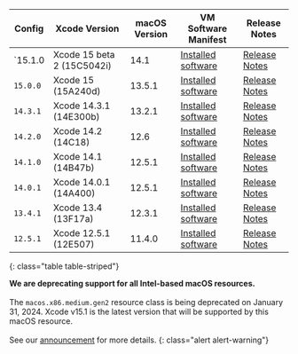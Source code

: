  Config   | Xcode Version                   | macOS Version | VM Software Manifest | Release Notes
----------|---------------------------------|---------------|----------------------------|--------------
`15.1.0 | Xcode 15 beta 2 (15C5042i) | 14.1 | [Installed software](https://circle-macos-docs.s3.amazonaws.com/image-manifest/v13764/manifest.txt) | [Release Notes](https://discuss.circleci.com/t/xcode-15-beta-2-re-released-and-bumped-to-macos-14-1/49816)
 `15.0.0` | Xcode 15 (15A240d) | 13.5.1 | [Installed software](https://circle-macos-docs.s3.amazonaws.com/image-manifest/v13456/manifest.txt) | [Release Notes](https://discuss.circleci.com/t/xcode-15-rc-released-important-notice-for-visionos-sdk-users/49278)
`14.3.1` | Xcode 14.3.1 (14E300b) | 13.2.1 | [Installed software](https://circle-macos-docs.s3.amazonaws.com/image-manifest/v12131/manifest.txt) | [Release Notes](https://discuss.circleci.com/t/xcode-14-3-1-rc-released/48152)
 `14.2.0` | Xcode 14.2 (14C18) | 12.6 | [Installed software](https://circle-macos-docs.s3.amazonaws.com/image-manifest/v10821/manifest.txt) | [Release Notes](https://discuss.circleci.com/t/xcode-14-2-rc-released-breaking-changes/46303)
 `14.1.0` | Xcode 14.1 (14B47b) | 12.5.1 | [Installed software](https://circle-macos-docs.s3.amazonaws.com/image-manifest/v9002/index.html) | [Release Notes](https://discuss.circleci.com/t/xcode-14-1-rc-2-released/45890)
 `14.0.1` | Xcode 14.0.1 (14A400) | 12.5.1 | [Installed software](https://circle-macos-docs.s3.amazonaws.com/image-manifest/v8824/index.html) | [Release Notes](https://discuss.circleci.com/t/xcode-14-0-1-rc-released/45424)
 `13.4.1` | Xcode 13.4 (13F17a) | 12.3.1 | [Installed software](https://circle-macos-docs.s3.amazonaws.com/image-manifest/v8094/index.html) | [Release Notes](https://discuss.circleci.com/t/xcode-13-4-1-released/44328)
 `12.5.1` | Xcode 12.5.1 (12E507) | 11.4.0 | [Installed software](https://circle-macos-docs.s3.amazonaws.com/image-manifest/v5775/index.html) | [Release Notes](https://discuss.circleci.com/t/xcode-12-5-1-released/40490)
 {: class="table table-striped"}

**We are deprecating support for all Intel-based macOS resources.**
<br>
<br>
The `macos.x86.medium.gen2` resource class is being deprecated on January 31, 2024. Xcode v15.1 is the latest version that will be supported by this macOS resource.
<br>
<br>
See our [announcement](https://discuss.circleci.com/t/macos-intel-support-deprecation-in-january-2024/48718) for more details.
{: class="alert alert-warning"}
